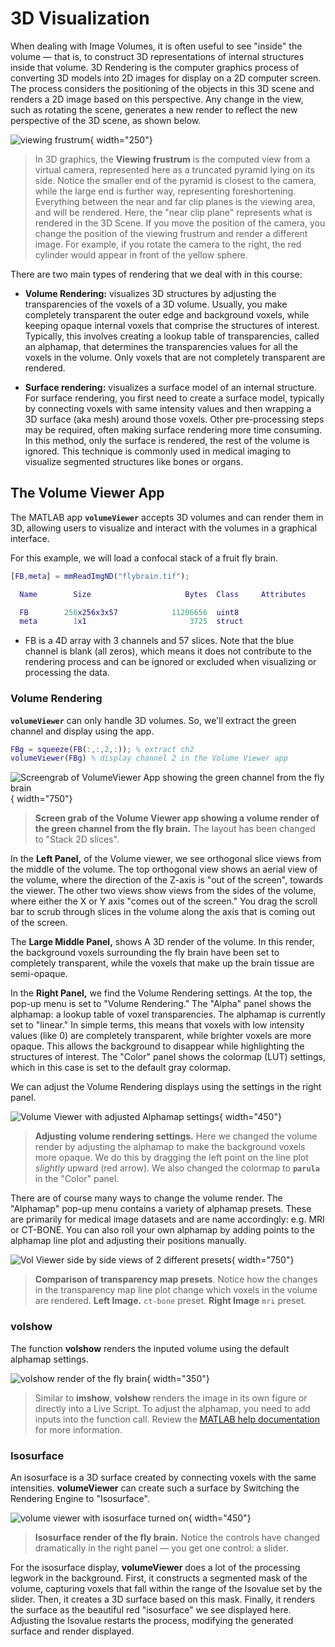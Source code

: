 # 3D Visualization

When dealing with Image Volumes, it is often useful to see "inside" the volume — that is, to construct 3D representations of internal structures inside that volume. 3D Rendering is the computer graphics process of converting 3D models into 2D images for display on a 2D computer screen. The process considers the positioning of the objects in this 3D scene and renders a 2D image based on this perspective. Any change in the view, such as rotating the scene, generates a new render to reflect the new perspective of the 3D scene, as shown below.

![viewing frustrum](images/viewing-frustrum.GIF){ width="250"}

>In 3D graphics, the **Viewing frustrum** is the computed view from a virtual camera, represented here as a truncated pyramid lying on its side. Notice the smaller end of the pyramid is closest to the camera, while the large end is further way, representing foreshortening. Everything between the near and far clip planes is the viewing area, and will be rendered. Here, the "near clip plane" represents what is rendered in the 3D Scene. If you move the position of the camera, you change the position of the viewing frustrum and render a different image. For example, if you rotate the camera to the right, the red cylinder would appear in front of the yellow sphere.

There are two main types of rendering that we deal with in this course:

- **Volume Rendering:** visualizes 3D structures by  adjusting the transparencies of the voxels of a 3D volume. Usually, you make completely transparent the outer edge and background voxels, while keeping opaque internal voxels that comprise the structures of interest. Typically, this involves creating a lookup table of transparencies, called an alphamap, that determines the transparencies values for all the voxels in the volume. Only voxels that are not completely transparent are rendered.

- **Surface rendering:** visualizes a surface model of an internal structure. For surface rendering, you first need to create a surface model, typically by connecting voxels with same intensity values and then wrapping a 3D surface (aka mesh) around those voxels. Other pre-processing steps may be required, often making surface rendering more time consuming. In this method, only the surface is rendered, the rest of the volume is ignored. This technique is commonly used in medical imaging to visualize segmented structures like bones or organs.

## The Volume Viewer App

The MATLAB app **`volumeViewer`** accepts 3D volumes and can render them in 3D, allowing users to visualize and interact with the volumes in a graphical interface.

For this example, we will load a confocal stack of a fruit fly brain.

```matlab linenums="1" title="Load Fly Brain"
[FB,meta] = mmReadImgND("flybrain.tif");
```

```matlab title="Review volume using whos"
  Name        Size                     Bytes  Class     Attributes

  FB        256x256x3x57            11206656  uint8               
  meta        1x1                       3725  struct       
```

- FB is a 4D array with 3 channels and 57 slices. Note that the blue channel is blank (all zeros), which means it does not contribute to the rendering process and can be ignored or excluded when visualizing or processing the data.

### Volume Rendering

**`volumeViewer`** can only handle 3D volumes. So, we'll extract the green channel and display using the app.

```matlab linenums="1" title="Load Ch2 into Volume Viewer"
FBg = squeeze(FB(:,:,2,:)); % extract ch2
volumeViewer(FBg) % display channel 2 in the Volume Viewer app
```

![Screengrab of VolumeViewer App showing the green channel from the fly brain](images/volViewer-flybrain-greenCh.png){ width="750"}

>**Screen grab of the Volume Viewer app showing a volume render of the green channel from the fly brain.** The layout has been changed to "Stack 2D slices".

In the **Left Panel,** of the Volume viewer, we see orthogonal slice views from the middle of the volume. The top orthogonal view shows an aerial view of the volume, where the direction of the Z-axis is "out of the screen", towards the viewer. The other two views show views from the sides of the volume, where either the X or Y axis "comes out of the screen." You drag the scroll bar to scrub through slices in the volume along the axis that is coming out of the screen.

The **Large Middle Panel,** shows A 3D render of the volume. In this render, the background voxels surrounding the fly brain have been set to completely transparent, while the voxels that make up the brain tissue are semi-opaque.

In the **Right Panel,** we find the Volume Rendering settings. At the top, the pop-up menu is set to "Volume Rendering." The "Alpha" panel shows the alphamap: a lookup table of voxel transparencies. The alphamap is currently set to "linear." In simple terms, this means that voxels with low intensity values (like 0) are completely transparent, while brighter voxels are more opaque. This allows the background to disappear while highlighting the structures of interest. The "Color" panel shows the colormap (LUT) settings, which in this case is set to the default gray colormap.

We can adjust the Volume Rendering displays using the settings in the right panel.

![Volume Viewer with adjusted Alphamap settings](images/volViewer-flybrain-greenCh-alphamapAdust.png){ width="450"}

>**Adjusting volume rendering settings.** Here we changed the volume render by  adjusting the alphamap to make the background voxels more opaque. We do this by dragging the left point on the line plot *slightly* upward (red arrow). We also changed the colormap to **`parula`** in the "Color" panel.

There are of course many ways to change the volume render. The "Alphamap" pop-up menu contains a variety of alphamap presets. These are primarily for medical image datasets and are name accordingly: e.g. MRI or CT-BONE. You can also roll your own alphamap by adding points to the alphamap line plot and adjusting their positions manually.

![Vol Viewer side by side views of 2 different presets](images/volViewer-flybrain-greenCh-alphamapPresets.png){ width="750"}

>**Comparison of transparency map presets**. Notice how the changes in the transparency map line plot change which voxels in the volume are rendered. **Left Image.** `ct-bone` preset. **Right Image** `mri` preset.

### volshow

The function **volshow** renders the inputed volume using the default alphamap settings.

![volshow render of the fly brain](images/volshow-flybrain-greenCh.png){ width="350"}

>Similar to **imshow**, **volshow** renders the image in its own figure or directly into a Live Script. To adjust the alphamap, you need to add inputs into the function call. Review the [MATLAB help documentation](https://www.mathworks.com/help/images/ref/volshow.html) for more information.

### Isosurface

An isosurface is a 3D surface created by connecting voxels with the same intensities. **volumeViewer** can create such a surface by Switching the Rendering Engine to "Isosurface".

![volume viewer with isosurface turned on](images/volViewer-flybrain-greenCh-isosurface.png){ width="450"}

>**Isosurface render of the fly brain.** Notice the controls have changed dramatically in the right panel — you get one control: a slider.

For the isosurface display, **volumeViewer** does a lot of the processing legwork in the background. First, it constructs a segmented mask of the volume, capturing voxels that fall within the range of the Isovalue set by the slider. Then, it creates a 3D surface based on this mask. Finally, it renders the surface as the beautiful red "isosurface" we see displayed here. Adjusting the Isovalue restarts the process, modifying the generated surface and render displayed.
